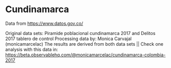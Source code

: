 # Cundinamarca
Data from https://www.datos.gov.co/

Original data sets: Piramide poblacional cundinamarca 2017 and Delitos 2017 tablero de control
Processing data by: Monica Carvajal (monicamarcelac)
The results are derived from both data sets
|| Check one analysis with this data in: https://beta.observablehq.com/@monicamarcelac/cundinamarca-colombia-2017

